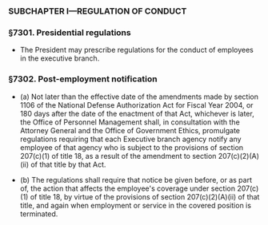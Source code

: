 ### SUBCHAPTER I—REGULATION OF CONDUCT

### §7301. Presidential regulations
* The President may prescribe regulations for the conduct of employees in the executive branch.

### §7302. Post-employment notification
* (a) Not later than the effective date of the amendments made by section 1106 of the National Defense Authorization Act for Fiscal Year 2004, or 180 days after the date of the enactment of that Act, whichever is later, the Office of Personnel Management shall, in consultation with the Attorney General and the Office of Government Ethics, promulgate regulations requiring that each Executive branch agency notify any employee of that agency who is subject to the provisions of section 207(c)(1) of title 18, as a result of the amendment to section 207(c)(2)(A)(ii) of that title by that Act.

* (b) The regulations shall require that notice be given before, or as part of, the action that affects the employee's coverage under section 207(c)(1) of title 18, by virtue of the provisions of section 207(c)(2)(A)(ii) of that title, and again when employment or service in the covered position is terminated.